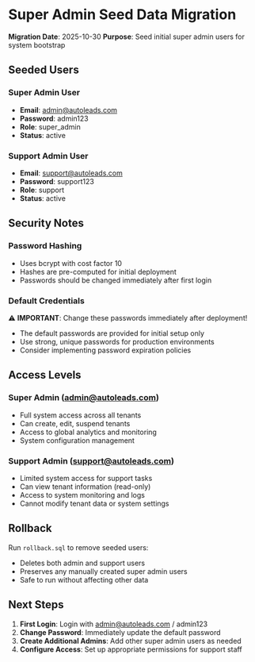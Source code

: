 # Super Admin Seed Data Migration

**Migration Date**: 2025-10-30
**Purpose**: Seed initial super admin users for system bootstrap

## Seeded Users

### Super Admin User
- **Email**: admin@autoleads.com
- **Password**: admin123
- **Role**: super_admin
- **Status**: active

### Support Admin User
- **Email**: support@autoleads.com
- **Password**: support123
- **Role**: support
- **Status**: active

## Security Notes

### Password Hashing
- Uses bcrypt with cost factor 10
- Hashes are pre-computed for initial deployment
- Passwords should be changed immediately after first login

### Default Credentials
⚠️ **IMPORTANT**: Change these passwords immediately after deployment!
- The default passwords are provided for initial setup only
- Use strong, unique passwords for production environments
- Consider implementing password expiration policies

## Access Levels

### Super Admin (admin@autoleads.com)
- Full system access across all tenants
- Can create, edit, suspend tenants
- Access to global analytics and monitoring
- System configuration management

### Support Admin (support@autoleads.com)
- Limited system access for support tasks
- Can view tenant information (read-only)
- Access to system monitoring and logs
- Cannot modify tenant data or system settings

## Rollback

Run `rollback.sql` to remove seeded users:
- Deletes both admin and support users
- Preserves any manually created super admin users
- Safe to run without affecting other data

## Next Steps

1. **First Login**: Login with admin@autoleads.com / admin123
2. **Change Password**: Immediately update the default password
3. **Create Additional Admins**: Add other super admin users as needed
4. **Configure Access**: Set up appropriate permissions for support staff